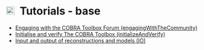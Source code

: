# <img src="https://king.nuigalway.ie/cobratoolbox/img/icon_base.png" height="22px">&nbsp;&nbsp;Tutorials - base

- [Engaging with the COBRA Toolbox Forum (engagingWithTheCommunity)](engagingWithTheCommunity)
- [Initialise and verify The COBRA Toolbox (initializeAndVerify)](initializeAndVerify)
- [Input and output of reconstructions and models (IO)](IO)